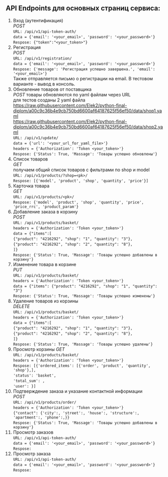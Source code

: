 ## API Endpoints для основных страниц сервиса:
1) Вход (аутентификация)  
*POST*  
`URL: /api/v1/api-token-auth/`   
`data = {'email': '<your_email>', 'password': '<your_password>'}`  
`Respose: {"token":"<your_token>"}`
2) Регистрация  
*POST*  
`URL: /api/v1/registration/`   
`data = {'email': '<your_email>', 'password': '<your_password>'}`  
`Respose: {'message': 'Регистрация успешно завершена.', 'email': '<your_email>'}`  
 Также отправляется письмо о регистрации на email. В тестовом варианте - вывод в консоль.
3) Обновление товаров от поставщика  
*POST* 
товары обновляются по yaml файлам через URL   
для тестов созданы 2 yaml файла  
https://raw.githubusercontent.com/Elek2/python-final-diplom/a00c9c36b4e9cb750bd6600af64187625f56ef50/data/shop1.yaml  
https://raw.githubusercontent.com/Elek2/python-final-diplom/a00c9c36b4e9cb750bd6600af64187625f56ef50/data/shop2.yaml  
`URL: /api/v1/update/`   
`data = {'url': '<your_url_for_yaml_file>'}`  
`headers = {'Authorization': 'Token <your_token>'}`  
`Respose: {'Status': True, 'Massage': 'Товары успешно обновлены'}`
4) Список товаров  
*GET*  
получаем общий список товаров с фильтрами по shop и model  
`URL: /api/v1/products/?shop=<pk>/`  
`Respose: [{'model', 'product', 'shop', 'quantity', 'price'}]`
5) Карточка товара  
*GET*  
`URL: /api/v1/products/<pk>/`  
`Respose: {'model', 'product', 'shop', 'quantity', 'price', 'price_rrc', 'product_param'}`
6) Добавление заказа в корзину  
*POST*  
`URL: /api/v1/products/basket/`  
`headers = {'Authorization': 'Token <your_token>'}`  
`data = {"items":[`  
`{"product": "4216292", "shop": "1", "quantity": "3"},`  
`{"product": "4216292", "shop": "2", "quantity": "8"},`  
`]}`  
`Respose: {'Status': True, 'Massage': 'Товары успешно добавлены в корзину'}`
7) Изменение товара в корзине  
*PUT*  
`URL: /api/v1/products/basket/`  
`headers = {'Authorization': 'Token <your_token>'}`  
`data = {"items": {"product": "4216292", "shop": "1", "quantity": "3"}`  
`Respose: {'Status': True, 'Massage': 'Товары успешно изменены'}`
8) Удаление товаров из корзины  
*DELETE*  
`URL: /api/v1/products/basket/`  
`headers = {'Authorization': 'Token <your_token>'}`  
`data = {"items":[`  
`{"product": "4216292", "shop": "1", "quantity": "3"},`  
`{"product": "4216292", "shop": "2", "quantity": "8"},`  
`]}`  
`Respose: {'Status': True, 'Massage': 'Товары успешно удалены'}`
8) Просмотр корзины 
*GET*  
`URL: /api/v1/products/basket/`  
`headers = {'Authorization': 'Token <your_token>'}`  
`Respose: [{'ordered_items': [{'order', 'product', 'quantity', 'shop'},],`  
`'status': 'basket',`  
`'total_sum': ,`  
`'user': }]`  
8) Подтверждение заказа и указание контактной информации  
*POST*  
`URL: /api/v1/products/order/`  
`headers = {'Authorization': 'Token <your_token>'}`  
`{"contact": {'city':, 'street':, 'house':, 'structure':, 'apartment':, 'phone':,}}`  
`Respose: {'Status': True, 'Massage': 'Товары успешно добавлены в корзину'}`
9) Просмотр заказов  
`URL: /api/v1/api-token-auth/`   
`data = {'email': '<your_email>', 'password': '<your_password>'}`  
`Respose: `
10) Просмотр заказа  
`URL: /api/v1/api-token-auth/`   
`data = {'email': '<your_email>', 'password': '<your_password>'}`  
`Respose: `

